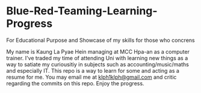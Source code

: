 # Blue-Red-Teaming-Learning-Progress
For Educational Purpose and Showcase of my skills for those who concrens

My name is Kaung La Pyae Hein managing at MCC Hpa-an as a computer trainer. I've traded my time of attending Uni with learning new things as a way to satiate my curiousitiy in subjects such as accounting/music/maths and especially IT. This repo is a way to learn for some and acting as a resume for me. You may email me at klph1klph@gmail.com and critic regarding the commits on this repo. Enjoy the progress.
